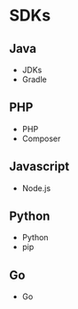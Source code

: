 # SDKs

## Java

* JDKs
* Gradle

## PHP

* PHP
* Composer

## Javascript

* Node.js

## Python

* Python
* pip

## Go

* Go

